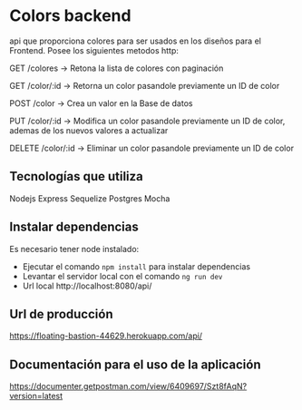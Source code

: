 # Colors backend

api que proporciona colores para ser usados en los diseños para el Frontend.
Posee los siguientes metodos http:

GET /colores -> Retona la lista de colores con paginación

GET /color/:id -> Retorna un color pasandole previamente un ID de color

POST /color -> Crea un valor en la Base de datos

PUT /color/:id -> Modifica un color pasandole previamente un ID de color, ademas de los nuevos valores a actualizar

DELETE /color/:id -> Eliminar un color pasandole previamente un ID de color


## Tecnologías que utiliza

Nodejs
Express
Sequelize
Postgres
Mocha

## Instalar dependencias 

Es necesario tener node instalado:

 - Ejecutar el comando `npm install` para instalar dependencias
 - Levantar el servidor local con el comando `ng run dev`
 - Url local http://localhost:8080/api/

## Url de producción
 https://floating-bastion-44629.herokuapp.com/api/

## Documentación para el uso de la aplicación
https://documenter.getpostman.com/view/6409697/Szt8fAqN?version=latest
